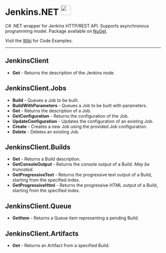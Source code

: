 # Jenkins.NET <img src="https://github.com/null511/Jenkins.NET/raw/master/media/icon.png" height="32" />

C# .NET wrapper for Jenkins HTTP/REST API. Supports asynchronous programming model. Package available on [NuGet](https://www.nuget.org/packages/jenkinsnet).

Visit the [Wiki](https://github.com/null511/Jenkins.NET/wiki) for Code Examples.

-----

## JenkinsClient
- **Get** - Returns the description of the Jenkins node.

## JenkinsClient.Jobs
- **Build** - Queues a Job to be built.
- **BuildWithParameters** - Queues a Job to be built with parameters.
- **Get** - Returns the description of a Job.
- **GetConfiguration** - Returns the configuration of the Job.
- **UpdateConfiguration** - Updates the configuration of an existing Job.
- **Create** - Creates a new Job using the provided Job configuration.
- **Delete** - Deletes an existing Job.

## JenkinsClient.Builds
- **Get** - Returns a Build description.
- **GetConsoleOutput** - Returns the console output of a Build. _May be truncated_.
- **GetProgressiveText** - Returns the progressive text output of a Build, starting from the specified index.
- **GetProgressiveHtml** - Returns the progressive HTML output of a Build, starting from the specified index.

## JenkinsClient.Queue
- **GetItem** - Returns a Queue item representing a pending Build.

## JenkinsClient.Artifacts
- **Get** - Returns an Artifact from a specified Build.
